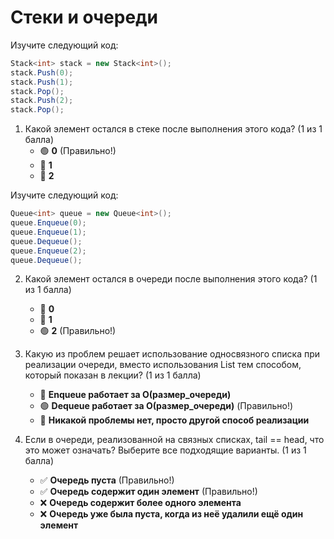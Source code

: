 # Стеки и очереди

Изучите следующий код:

```cs
Stack<int> stack = new Stack<int>();
stack.Push(0);
stack.Push(1);
stack.Pop();
stack.Push(2);
stack.Pop();
```

1. Какой элемент остался в стеке после выполнения этого кода? (1 из 1 балла)
   * 🟢 **0** (Правильно!)
   * 🔴 **1**
   * 🔴 **2**


Изучите следующий код:

```cs
Queue<int> queue = new Queue<int>();
queue.Enqueue(0);
queue.Enqueue(1);
queue.Dequeue();
queue.Enqueue(2);
queue.Dequeue();
```

2. Какой элемент остался в очереди после выполнения этого кода? (1 из 1 балла)
   * 🔴 **0**
   * 🔴 **1**
   * 🟢 **2** (Правильно!)


3. Какую из проблем решает использование односвязного списка при реализации очереди, вместо использования List<int> тем способом, который показан в лекции? (1 из 1 балла)
   * 🔴 **Enqueue работает за O(размер_очереди)**
   * 🟢 **Dequeue работает за O(размер_очереди)** (Правильно!)
   * 🔴 **Никакой проблемы нет, просто другой способ реализации**


4. Если в очереди, реализованной на связных списках, tail == head, что это может означать? Выберите все подходящие варианты. (1 из 1 балла)
   * ✅ **Очередь пуста** (Правильно!)
   * ✅ **Очередь содержит один элемент** (Правильно!)
   * ❌ **Очередь содержит более одного элемента**
   * ❌ **Очередь уже была пуста, когда из неё удалили ещё один элемент**
